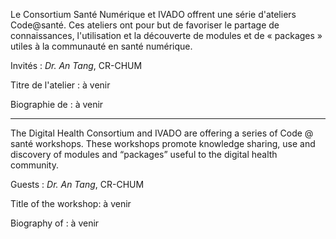 
Le Consortium Santé Numérique et IVADO offrent une série d'ateliers Code@santé. Ces ateliers ont pour but de favoriser le partage de connaissances, l'utilisation et la découverte de modules et de « packages » utiles à la communauté en santé numérique.

Invités : *Dr. An Tang*, CR-CHUM

Titre de l'atelier : à venir

Biographie de  : à venir

-------------------------------------------------------------------------------

The Digital Health Consortium and IVADO are offering a series of Code @ santé workshops. These workshops promote knowledge sharing, use and discovery of modules and “packages” useful to the digital health community.

Guests :  *Dr. An Tang*, CR-CHUM

Title of the workshop: à venir

Biography of : à venir
